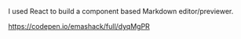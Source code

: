 I used React to build a component based Markdown editor/previewer.

https://codepen.io/emashack/full/dyqMgPR
